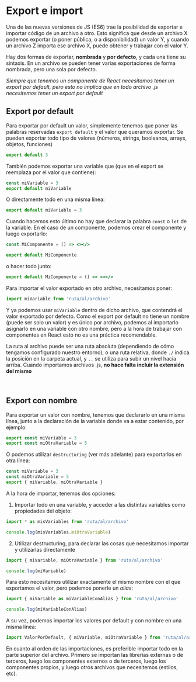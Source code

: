 # Export e import

Una de las nuevas versiones de JS (ES6) trae la posibilidad de exportar e importar código de un archivo a otro. Esto significa que desde un archivo X podemos exportar (o poner pública, o a disponibilidad) un valor Y, y cuando un archivo Z importa ese archivo X, puede obtener y trabajar con el valor Y.

Hay dos formas de exportar, **nombrada** y **por defecto**, y cada una tiene su sintaxis. En un archivo se pueden tener varias exportaciones de forma nombrada, pero una sola por defecto.

_Siempre que tenemos un componente de React necesitamos tener un export por default, pero esto no implica que en todo archivo .js necesitemos tener un export por default_

## Export por default

Para exportar por default un valor, simplemente tenemos que poner las palabras reservadas `export default` y el valor que queramos exportar. Se pueden exportar todo tipo de valores (números, strings, booleanos, arrays, objetos, funciones)

```jsx
export default 3
```

También podemos exportar una variable que (que en el export se reemplaza por el valor que contiene):

```jsx
const miVariable = 3
export default miVariable
```

O directamente todo en una misma línea:

```jsx
export default miVariable = 3
```

Cuando hacemos esto último no hay que declarar la palabra `const` o `let` de la variable. En el caso de un componente, podemos crear el componente y luego exportarlo:

```jsx
const MiComponente = () => <></>

export default MiComponente
```

o hacer todo junto:

```jsx
export default MiComponente = () => <></>
```

Para importar el valor exportado en otro archivo, necesitamos poner:

```jsx
import miVariable from 'ruta/al/archivo'
```

Y ya podemos usar `miVariable` dentro de dicho archivo, que contendrá el valor exportado por defecto. Como el export por default no tiene un nombre (puede ser solo un valor) y es único por archivo, podemos al importarlo asignarlo en una variable con otro nombre, pero a la hora de trabajar con componentes en React esto no es una práctica recomendable.

La ruta al archivo puede ser una ruta absoluta (dependiendo de cómo tengamos configurado nuestro entorno), o una ruta relativa, donde `./` indica la posición en la carpeta actual, y `..` se utiliza para subir un nivel hacia arriba. Cuando importamos archivos .js, **no hace falta incluir la extensión del mismo**

<br />

## Export con nombre

Para exportar un valor con nombre, tenemos que declararlo en una misma línea, junto a la declaración de la variable donde va a estar contenido, por ejemplo:

```jsx
export const miVariable = 3
export const miOtraVariable = 5
```

O podemos utilizar `destructuring` (ver más adelante) para exportarlos en otra línea:

```jsx
const miVariable = 3
const miOtraVariable = 5
export { miVariable, miOtraVariable }
```

A la hora de importar, tenemos dos opciones:

1. Importar todo en una variable, y acceder a las distintas variables como propiedades del objeto:

```jsx
import * as misVariables from 'ruta/al/archivo'

console.log(misVariables.miOtraVariable)
```

2. Utilizar destructuring, para declarar las cosas que necesitamos importar y utilizarlas directamente

```jsx
import { miVariable, miOtraVariable } from 'ruta/al/archivo'

console.log(miVariable)
```

Para esto necesitamos utilizar exactamente el mismo nombre con el que exportamos el valor, pero podemos ponerle un _alias_:

```jsx
import { miVariable as miVariableConAlias } from 'ruta/al/archivo'

console.log(miVariableConAlias)
```

A su vez, podemos importar los valores por default y con nombre en una misma línea:

```jsx
import ValorPorDefault, { miVariable, miOtraVariable } from 'ruta/al/archivo'
```

En cuanto al orden de las importaciones, es preferible importar todo en la parte superior del archivo. Primero se importan las librerías externas o de terceros, luego los componentes externos o de terceros, luego los componentes propios, y luego otros archivos que necesitemos (estilos, etc).
